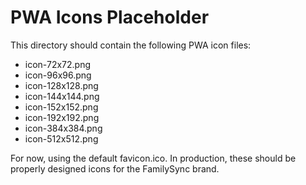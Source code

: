 # PWA Icons Placeholder

This directory should contain the following PWA icon files:
- icon-72x72.png
- icon-96x96.png
- icon-128x128.png
- icon-144x144.png
- icon-152x152.png
- icon-192x192.png
- icon-384x384.png
- icon-512x512.png

For now, using the default favicon.ico. In production, these should be properly designed icons for the FamilySync brand.
